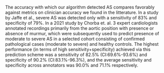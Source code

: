 The accuracy with which our algorithm detected AS compares favorably against metrics on clinician accuracy we found in the litterature. In a study by Jaffe et al., severe AS was detected only with a sensitivity of 83% and specificity of 79%. In a 2021 study by Chorba et. al. 3 expert cardiologists annotated recordings primarily from the aortic position with presence or absence of murmur, which were subsequently used to predict presence of moderate to severe AS in a selected cohort consisting of confirmed pathological cases (moderate to severe) and healthy controls. The highest performance (in terms of high sensitivity+specificity) achieved via this prediction scheme was a sensitivity of 82.5% (CI:69.6%-93.6%) and specificity of 90.2% (CI:83.1%-96.3%), and the average sensitivity and specificity across annotators was 90.0% and 71.1% respectively.